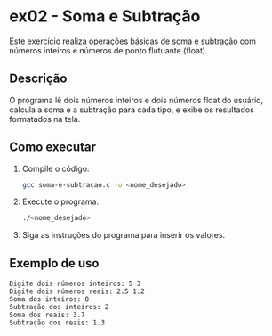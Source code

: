 # ex02 - Soma e Subtração

Este exercício realiza operações básicas de soma e subtração com números inteiros e números de ponto flutuante (float).

## Descrição

O programa lê dois números inteiros e dois números float do usuário, calcula a soma e a subtração para cada tipo, e exibe os resultados formatados na tela.

## Como executar

1. Compile o código:
   ```sh
   gcc soma-e-subtracao.c -o <nome_desejado>
   ```

2. Execute o programa:
   ```sh
   ./<nome_desejado>
   ```

3. Siga as instruções do programa para inserir os valores.

## Exemplo de uso

```
Digite dois números inteiros: 5 3
Digite dois números reais: 2.5 1.2
Soma dos inteiros: 8
Subtração dos inteiros: 2
Soma dos reais: 3.7
Subtração dos reais: 1.3
```